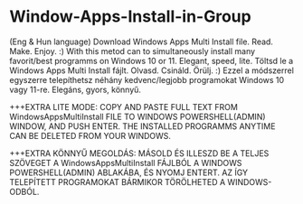 # Window-Apps-Install-in-Group
(Eng & Hun language)
Download Windows Apps Multi Install file. Read. Make. Enjoy. :)
With this metod can to simultaneously install many favorit/best programms on Windows 10 or 11. Elegant, speed, lite. 
Töltsd le a Windows Apps Multi Install fájlt. Olvasd. Csináld. Örülj. :)
Ezzel a módszerrel egyszerre telepíthetsz néhány kedvenc/legjobb programokat Windows 10 vagy 11-re. Elegáns, gyors, könnyű.

+++EXTRA LITE MODE:
COPY AND PASTE FULL TEXT FROM WindowsAppsMultiInstall FILE TO WINDOWS POWERSHELL(ADMIN) WINDOW, AND PUSH ENTER.
THE INSTALLED PROGRAMMS ANYTIME CAN BE DELETED FROM YOUR WINDOWS.

+++EXTRA KÖNNYŰ MEGOLDÁS:
MÁSOLD ÉS ILLESZD BE A TELJES SZÖVEGET A WindowsAppsMultiInstall FÁJLBÓL A WINDOWS POWERSHELL(ADMIN) ABLAKÁBA, ÉS NYOMJ ENTERT.
AZ ÍGY TELEPÍTETT PROGRAMOKAT BÁRMIKOR TÖRÖLHETED A WINDOWS-ODBÓL.

